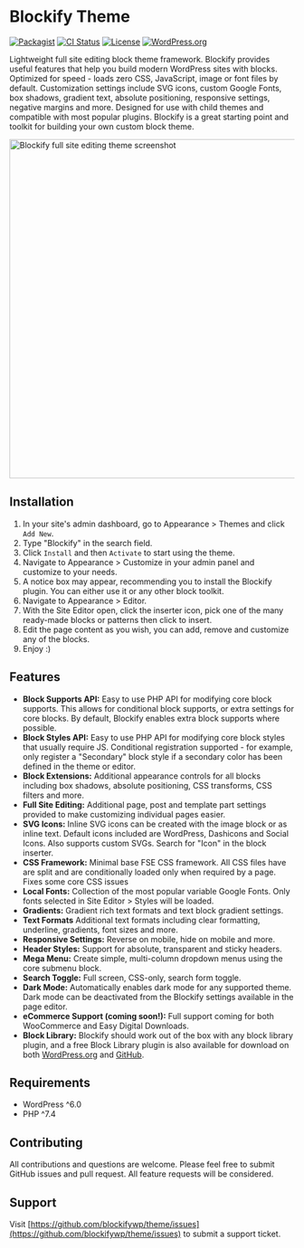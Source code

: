 # Blockify Theme

[![Packagist](https://img.shields.io/packagist/v/blockify/theme.svg?color=239922&style=popout)](https://packagist.org/packages/blockify/theme)
[![CI Status](https://github.com/blockifywp/theme/actions/workflows/integrate.yml/badge.svg)](https://github.com/blockifywp/theme/actions)
[![License](https://img.shields.io/badge/License-GPLv2-blue.svg)](https://github.com/blockifywp/theme/blob/main/LICENSE)
[![WordPress.org](https://img.shields.io/wordpress/theme/installs/blockify?label=WordPress.org)](https://img.shields.io/wordpress/theme/installs/blockify?label=WordPress.org)

Lightweight full site editing block theme framework. Blockify provides useful features that help you build modern WordPress sites with blocks. Optimized for speed - loads zero CSS, JavaScript, image or font files by default. Customization settings include SVG icons, custom Google Fonts, box shadows, gradient text, absolute positioning, responsive settings, negative margins and more. Designed for use with child themes and compatible with most popular plugins. Blockify is a great starting point and toolkit for building your own custom block theme.

<img width="600" alt="Blockify full site editing theme screenshot" src="https://user-images.githubusercontent.com/24793388/191764447-00fd54f3-7eae-417a-93fe-4e12a688300f.png">

## Installation

1. In your site's admin dashboard, go to Appearance > Themes and click `Add New`.
2. Type "Blockify" in the search field.
3. Click `Install` and then `Activate` to start using the theme.
4. Navigate to Appearance > Customize in your admin panel and customize to your needs.
5. A notice box may appear, recommending you to install the Blockify plugin. You can either use it or any other block toolkit.
4. Navigate to Appearance > Editor.
7. With the Site Editor open, click the inserter icon, pick one of the many ready-made blocks or patterns then click to insert.
8. Edit the page content as you wish, you can add, remove and customize any of the blocks.
9. Enjoy :)

## Features

- **Block Supports API:** Easy to use PHP API for modifying core block supports. This allows for conditional block supports, or extra settings for core blocks. By default, Blockify enables extra block supports where possible.
- **Block Styles API:** Easy to use PHP API for modifying core block styles that usually require JS. Conditional registration supported - for example, only register a "Secondary" block style if a secondary color has been defined in the theme or editor.
- **Block Extensions:** Additional appearance controls for all blocks including box shadows, absolute positioning, CSS transforms, CSS filters and more.
- **Full Site Editing:** Additional page, post and template part settings provided to make customizing individual pages easier.
- **SVG Icons:** Inline SVG icons can be created with the image block or as inline text. Default icons included are WordPress, Dashicons and Social Icons. Also supports custom SVGs. Search for "Icon" in the block inserter.
- **CSS Framework:** Minimal base FSE CSS framework. All CSS files have are split and are conditionally loaded only when required by a page. Fixes some core CSS issues
- **Local Fonts:** Collection of the most popular variable Google Fonts. Only fonts selected in Site Editor > Styles will be loaded. 
- **Gradients:** Gradient rich text formats and text block gradient settings.
- **Text Formats** Additional text formats including clear formatting, underline, gradients, font sizes and more.
- **Responsive Settings:** Reverse on mobile, hide on mobile and more.
- **Header Styles:** Support for absolute, transparent and sticky headers.
- **Mega Menu:** Create simple, multi-column dropdown menus using the core submenu block.
- **Search Toggle:** Full screen, CSS-only, search form toggle.
- **Dark Mode:** Automatically enables dark mode for any supported theme. Dark mode can be deactivated from the Blockify settings available in the page editor.
- **eCommerce Support (coming soon!):** Full support coming for both WooCommerce and Easy Digital Downloads.
- **Block Library:** Blockify should work out of the box with any block library plugin, and a free Block Library plugin is also available for download on both [WordPress.org](https://wordpress.org/plugins/blockify) and [GitHub](https://github.com/blockifywp/plugin).

## Requirements

- WordPress ^6.0
- PHP ^7.4

## Contributing

All contributions and questions are welcome. Please feel free to submit GitHub issues and pull request. All feature requests will be considered.

## Support

Visit [https://github.com/blockifywp/theme/issues](https://github.com/blockifywp/theme/issues) to submit a support ticket.
